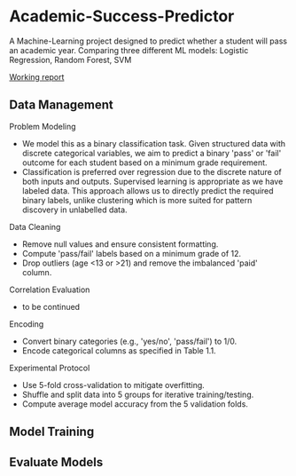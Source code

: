 # Academic-Success-Predictor

A Machine-Learning project designed to predict whether a student will pass an academic year. Comparing three different ML models: Logistic Regression, Random Forest, SVM

[Working report](https://docs.google.com/document/d/1dCHXsUZiGRWKD_ebOYLK8V84iSXU700reJE-n22-hvw/edit?usp=sharing)

## Data Management

Problem Modeling

* We model this as a binary classification task. Given structured data with discrete categorical variables, we aim to predict a binary 'pass' or 'fail' outcome for each student based on a minimum grade requirement. 
* Classification is preferred over regression due to the discrete nature of both inputs and outputs. Supervised learning is appropriate as we have labeled data. This approach allows us to directly predict the required binary labels, unlike clustering which is more suited for pattern discovery in unlabelled data.

Data Cleaning

* Remove null values and ensure consistent formatting.
* Compute 'pass/fail' labels based on a minimum grade of 12.
* Drop outliers (age <13 or >21) and remove the imbalanced 'paid' column.

Correlation Evaluation

* to be continued

Encoding

* Convert binary categories (e.g., 'yes/no', 'pass/fail') to 1/0.
* Encode categorical columns as specified in Table 1.1.

Experimental Protocol

* Use 5-fold cross-validation to mitigate overfitting.
* Shuffle and split data into 5 groups for iterative training/testing.
* Compute average model accuracy from the 5 validation folds.

## Model Training


## Evaluate Models

